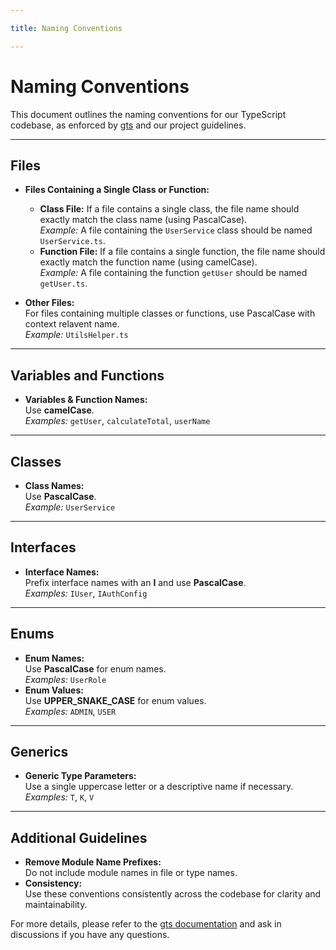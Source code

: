 ```yaml
---

title: Naming Conventions

---
```


# Naming Conventions

This document outlines the naming conventions for our TypeScript codebase, as enforced by [gts](https://github.com/google/gts) and our project guidelines.

---

## Files

- **Files Containing a Single Class or Function:**  
  - **Class File:** If a file contains a single class, the file name should exactly match the class name (using PascalCase).  
    _Example:_ A file containing the `UserService` class should be named `UserService.ts`.
  - **Function File:** If a file contains a single function, the file name should exactly match the function name (using camelCase).  
    _Example:_ A file containing the function `getUser` should be named `getUser.ts`.

- **Other Files:**  
  For files containing multiple classes or functions, use PascalCase with context relavent name.  
  _Example:_ `UtilsHelper.ts`

---

## Variables and Functions

- **Variables & Function Names:**  
  Use **camelCase**.  
  _Examples:_ `getUser`, `calculateTotal`, `userName`

---

## Classes

- **Class Names:**  
  Use **PascalCase**.  
  _Example:_ `UserService`

---

## Interfaces

- **Interface Names:**  
  Prefix interface names with an **I** and use **PascalCase**.  
  _Examples:_ `IUser`, `IAuthConfig`

---

## Enums

- **Enum Names:**  
  Use **PascalCase** for enum names.  
  _Examples:_ `UserRole`
- **Enum Values:**  
  Use **UPPER_SNAKE_CASE** for enum values.  
  _Examples:_ `ADMIN`, `USER`

---

## Generics

- **Generic Type Parameters:**  
  Use a single uppercase letter or a descriptive name if necessary.  
  _Examples:_ `T`, `K`, `V`

---

## Additional Guidelines

- **Remove Module Name Prefixes:**  
  Do not include module names in file or type names.
- **Consistency:**  
  Use these conventions consistently across the codebase for clarity and maintainability.

For more details, please refer to the [gts documentation](https://github.com/google/gts) and ask in discussions if you have any questions.